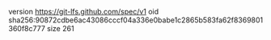 version https://git-lfs.github.com/spec/v1
oid sha256:90872cdbe6ac43086cccf04a336e0babe1c2865b583fa62f8369801360f8c777
size 261

